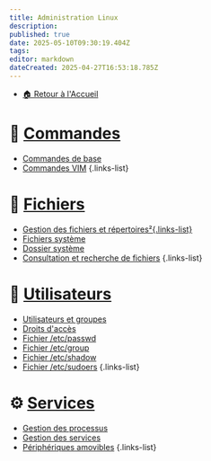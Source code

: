 ```yaml
---
title: Administration Linux
description: 
published: true
date: 2025-05-10T09:30:19.404Z
tags: 
editor: markdown
dateCreated: 2025-04-27T16:53:18.785Z
---
```


- [🏠 Retour à l'Accueil](/)



# 📘 [Commandes](/Administration-Linux/Commandes)
- [Commandes de base](/Administration-Linux/Commandes/Commandes_base)
- [Commandes VIM](/Administration-Linux/Commandes/Commandes_VIM)
{.links-list}

# 📁 [Fichiers](/Administration-Linux/Fichiers)
- [Gestion des fichiers et répertoires²{.links-list}](/Administration-Linux/Fichiers/Gestion_fichiers_repertoires)
- [Fichiers système](/Administration-Linux/Fichiers/Fichiers_systeme)
- [Dossier système](/Administration-Linux/Fichiers/Dossier_systeme)
- [Consultation et recherche de fichiers](/Administration-Linux/Fichiers/Consultation_recherche_fichiers)
{.links-list}

# 👥 [Utilisateurs](/Administration-Linux/Utilisateurs)
- [Utilisateurs et groupes](/Administration-Linux/Utilisateurs/Utilisateurs_groupes)
- [Droits d'accès](/Administration-Linux/Utilisateurs/Droits_acces)
- [Fichier /etc/passwd](/Administration-Linux/Utilisateurs/Etc_passwd)
- [Fichier /etc/group](/Administration-Linux/Utilisateurs/Etc_group)
- [Fichier /etc/shadow](/Administration-Linux/Utilisateurs/Etc_shadow)
- [Fichier /etc/sudoers](/Administration-Linux/Utilisateurs/Etc_sudoers)
{.links-list}

# ⚙️ [Services](/Administration-Linux/Services)
- [Gestion des processus](/Administration-Linux/Services/Gestion_processus)
- [Gestion des services](/Administration-Linux/Services/Gestion_services)
- [Périphériques amovibles](/Administration-Linux/Services/Peripheriques_amovibles)
{.links-list}